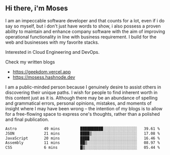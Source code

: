 ## Hi there, i'm Moses

I am an impeccable software developer and that counts for a lot, even if i do say so myself, but i don't just have words to show, i also possess a proven ability to maintain and enhance company software with the aim of improving operational functionality in line with business requirement. I build for the web and businesses with my favorite stacks.

Interested in Cloud Engineering and DevOps.

Check my written blogs
- https://geekdom.vercel.app
- https://mosess.hashnode.dev
  
I am a public-minded person because I genuinely desire to assist others in discovering their unique paths. I wish for people to find inherent worth in this content just as it is. Although there may be an abundance of spelling and grammatical errors, personal opinions, mistakes, and moments of insight where I may have been wrong – the intention of my blogs is to allow for a free-flowing space to express one's thoughts, rather than a polished and final publication.
<!--START_SECTION:waka-->

```txt
Astro            49 mins         ██████████░░░░░░░░░░░░░░░   39.61 %
JSON             21 mins         ████▒░░░░░░░░░░░░░░░░░░░░   17.08 %
JavaScript       20 mins         ████░░░░░░░░░░░░░░░░░░░░░   16.46 %
Assembly         11 mins         ██▒░░░░░░░░░░░░░░░░░░░░░░   08.97 %
CSS              6 mins          █▒░░░░░░░░░░░░░░░░░░░░░░░   05.44 %
```

<!--END_SECTION:waka-->
